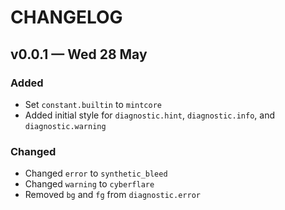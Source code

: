 # CHANGELOG

## v0.0.1 — Wed 28 May

### Added

- Set `constant.builtin` to `mintcore`
- Added initial style for `diagnostic.hint`, `diagnostic.info`, and `diagnostic.warning`

### Changed

- Changed `error` to `synthetic_bleed`
- Changed `warning` to `cyberflare`
- Removed `bg` and `fg` from `diagnostic.error`

